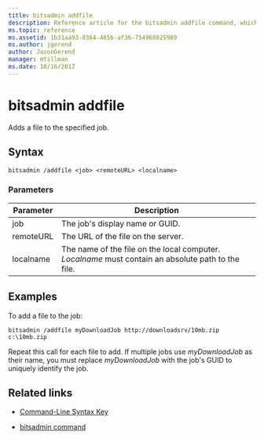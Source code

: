 ```yaml
---
title: bitsadmin addfile
description: Reference article for the bitsadmin addfile command, which adds a file to the specified job.
ms.topic: reference
ms.assetid: 1b31aa93-0364-465b-af36-754968825989
ms.author: jgerend
author: JasonGerend
manager: mtillman
ms.date: 10/16/2017
---
```


# bitsadmin addfile

Adds a file to the specified job.

## Syntax

```
bitsadmin /addfile <job> <remoteURL> <localname>
```

### Parameters

| Parameter | Description |
| --------- | ----------- |
| job | The job's display name or GUID. |
| remoteURL | The URL of the file on the server. |
| localname | The name of the file on the local computer. *Localname* must contain an absolute path to the file. |

## Examples

To add a file to the job:

```
bitsadmin /addfile myDownloadJob http://downloadsrv/10mb.zip c:\10mb.zip
```

Repeat this call for each file to add. If multiple jobs use *myDownloadJob* as their name, you must replace *myDownloadJob* with the job's GUID to uniquely identify the job.

## Related links

- [Command-Line Syntax Key](command-line-syntax-key.md)

- [bitsadmin command](bitsadmin.md)
